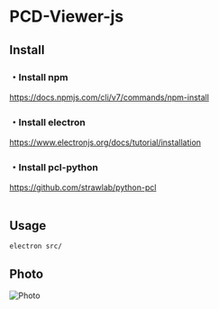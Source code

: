 # PCD-Viewer-js<br>
## Install <br>
### ・Install npm
https://docs.npmjs.com/cli/v7/commands/npm-install
### ・Install electron
https://www.electronjs.org/docs/tutorial/installation
### ・Install pcl-python
https://github.com/strawlab/python-pcl
<br><br>
## Usage
```electron src/```
<br>
## Photo
![Photo](https://imgur.com/QODIyn2.png)
